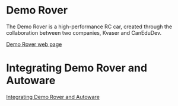 # Demo Rover
The Demo Rover is a high-performance RC car, created through the collaboration between two companies, Kvaser and CanEduDev.

[Demo Rover web page](https://www.canedudev.com/product/demo-rover/)

# Integrating Demo Rover and Autoware
[Integrating Demo Rover and Autoware](./markdown/Integrate.md)
